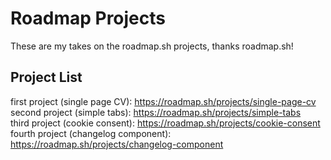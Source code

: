 # Roadmap Projects
These are my takes on the roadmap.sh projects, thanks roadmap.sh!

## Project List

first project (single page CV): https://roadmap.sh/projects/single-page-cv
<br>
second project (simple tabs): https://roadmap.sh/projects/simple-tabs
<br>
third project (cookie consent): https://roadmap.sh/projects/cookie-consent
<br>
fourth project (changelog component): https://roadmap.sh/projects/changelog-component
